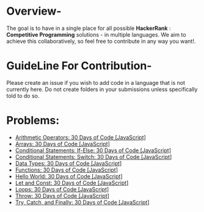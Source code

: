 # Overview-
The goal is to have in a single place for all possible **HackerRank** : **Competitive Programming** solutions - in multiple languages. We aim to achieve this collaboratively, so feel free to contribute in any way you want!.

# GuideLine For Contribution-
Please create an issue if you wish to add code in a language that is not currently here. Do not create folders in your submissions unless specifically told to do so.

# Problems:
- [Arithmetic Operators: 30 Days of Code [JavaScript]](Arithmetic_Operators.js)
- [Arrays: 30 Days of Code [JavaScript]](Arrays.js)
- [Conditional Statements: If-Else: 30 Days of Code [JavaScript]](Conditional_Statements-If-Else.js)
- [Conditional Statements: Switch: 30 Days of Code [JavaScript]](Conditional_Statements-Switch.js)
- [Data Types: 30 Days of Code [JavaScript]](Data_Types.js)
- [Functions: 30 Days of Code [JavaScript]](Functions.js)
- [Hello World: 30 Days of Code [JavaScript]](Hello-World!.js)
- [Let and Const: 30 Days of Code [JavaScript]](Let_and_Const.js)
- [Loops: 30 Days of Code [JavaScript]](Loops.js)
- [Throw: 30 Days of Code [JavaScript]](Throw.js)
- [Try, Catch, and Finally: 30 Days of Code [JavaScript]](Try_Catch_and_Finally.js)
